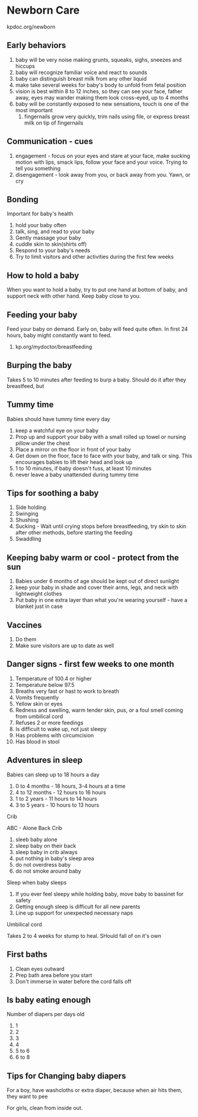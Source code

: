 # Newborn Care

kpdoc.org/newborn

## Early behaviors

1. baby will be very noise making grunts, squeaks, sighs, sneezes and hiccups
2. baby will recognize familiar voice and react to sounds
3. baby can distinguish breast milk from any other liquid
4. make take several weeks for baby's body to unfold from fetal position
5. vision is best within 8 to 12 inches, so they can see your face, father away, eyes may wander making them look cross-eyed, up to 4 months
6. baby will be constantly exposed to new sensations, touch is one of the most important
   1. fingernails grow very quickly, trim nails using file, or express breast milk on tip of fingernails

## Communication - cues

1. engagement - focus on your eyes and stare at your face, make sucking motion with lips, smack lips, follow your face and your voice. Trying to tell you something
2. disengagement - look away from you, or back away from you. Yawn, or cry

## Bonding

Important for baby's health

1. hold your baby often
2. talk, sing, and read to your baby
3. Gently massage your baby
4. cuddle skin to skin(shirts off)
5. Respond to your baby's needs
6. Try to limit visitors and other activities during the first few weeks

## How to hold a baby

When you want to hold a baby, try to put one hand at bottom of baby, and support neck with other hand. Keep baby close to you.

## Feeding your baby

Feed your baby on demand. Early on, baby will feed quite often. In first 24 hours, baby might constantly want to feed.

1. kp.org/mydoctor/breastfeeding

## Burping the baby

Takes 5 to 10 minutes after feeding to burp a baby. Should do it after they breastfeed, but

## Tummy time

Babies should have tummy time every day

1. keep a watchful eye on your baby
2. Prop up and support your baby with a small rolled up towel or nursing pillow under the chest
3. Place a mirror on the floor in front of your baby
4. Get down on the floor, face to face with your baby, and talk or sing. This encourages babies to lift their head and look up
5. 1 to 10 minutes, if baby doesn't fuss, at least 10 minutes
6. never leave a baby unattended during tummy time

## Tips for soothing a baby

1. Side holding
2. Swinging
3. Shushing
4. Sucking - Wait until crying stops before breastfeeding, try skin to skin after other methods, before starting the feeding
5. Swaddling

## Keeping baby warm or cool - protect from the sun

1. Babies under 6 months of age should be kept out of direct sunlight
2. keep your baby in shade and cover their arms, legs, and neck with lightweight clothes
3. Put baby in one extra layer than what you're wearing yourself - have a blanket just in case

## Vaccines

1. Do them
2. Make sure visitors are up to date as well

## Danger signs - first few weeks to one month

1. Temperature of 100.4 or higher
2. Temperature below 97.5
3. Breaths very fast or hast to work to breath
4. Vomits frequently
5. Yellow skin or eyes
6. Redness and swelling, warm tender skin, pus, or a foul smell coming from umbilical cord
7. Refuses 2 or more feedings
8. Is difficult to wake up, not just sleepy
9. Has problems with circumcision
10. Has blood in stool

## Adventures in sleep

Babies can sleep up to 18 hours a day

1. 0 to 4 months - 18 hours, 3-4 hours at a time
2. 4 to 12 months - 12 hours to 16 hours
3. 1 to 2 years - 11 hours to 14 hours
4. 3 to 5 years - 10 hours to 13 hours

Crib

ABC - Alone Back Crib

1. sleeb baby alone
2. sleep baby on their back
3. sleep baby in crib always
4. put nothing in baby's sleep area
5. do not overdress baby
6. do not smoke around baby

Sleep when baby sleeps

1. If you ever feel sleepy while holding baby, move baby to bassinet for safety
2. Getting enough sleep is difficult for all new parents
3. Line up support for unexpected necessary naps

Umbilical cord

Takes 2 to 4 weeks for stump to heal. SHould fall of on it's own

## First baths

1. Clean eyes outward
2. Prep bath area before you start
3. Don't immerse in water before the cord falls off

## Is baby eating enough

Number of diapers per days old

1. 1
2. 2
3. 3
4. 4
5. 5 to 6
6. 6 to 8

## Tips for Changing baby diapers

For a boy, have washcloths or extra diaper, because when air hits them, they want to pee

For girls, clean from inside out.

